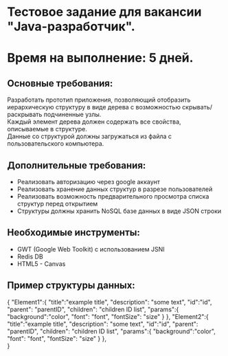 <h1>Тестовое задание для вакансии "Java-разработчик".</h1>

<h1>Время на выполнение: 5 дней.</h1>


<h2>Основные требования:</h2>

Разработать прототип приложения, позволяющий отобразить иерархическую структуру в виде дерева с возможностью скрывать/раскрывать подчиненные узлы. 
<br>Каждый элемент дерева должен содержать все свойства, описываемые в структуре.
<br>Данные со структурой должны загружаться из файла с пользовательского компьютера.

<h2>Дополнительные требования:</h2>
<ul>
  <li>Реализовать авторизацию через google аккаунт</li>
  <li>Реализовать хранение данных структур в разрезе пользователей</li>
  <li>Реализовать возможность предварительного просмотра списка структур перед открытием</li>
  <li>Структуры должны хранить NoSQL базе данных в виде JSON строки</li>
</ul>





<h2>Необходимые инструменты:</h2>
<ul>
  <li>GWT (Google Web Toolkit) с использованием JSNI</li>
  <li>Redis DB</li>
  <li>HTML5 - Canvas</li>
 </ul>

<h2>Пример структуры данных:</h2>

{
  "Element1":{
"title":"example title",
"description": "some text",
"id":"id",
"parent": "parentID",
"children": "children ID list",
"params":{
"background":"color",
"font": "font",
"fontSize": "size"
		}
    	},
"Element2":{
"title":"example title",
"description": "some text",
"id":"id",
"parent": "parentID",
"children": "children ID list",
"params":{
"background":"color",
"font": "font",
"fontSize": "size"
	}
    },	
}

